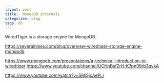 ```yaml
---
layout: post
title:  MongoDB internals
categories: blog
tags: db
---
```


WiredTiger is a storage engine for MongoDB.

https://severalnines.com/blog/overview-wiredtiger-storage-engine-mongodb

https://www.mongodb.com/presentations/a-technical-introduction-to-wiredtiger
https://www.youtube.com/channel/UCHnBsf2rH-K7pn09rb3qvkA

https://www.youtube.com/watch?v=SMjSjcAePLI


